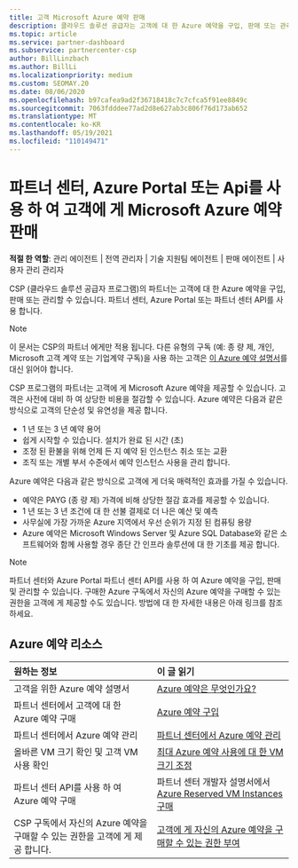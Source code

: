 ```yaml
---
title: 고객 Microsoft Azure 예약 판매
description: 클라우드 솔루션 공급자는 고객에 대 한 Azure 예약을 구입, 판매 또는 관리할 수 있습니다. 파트너 센터, Azure Portal 또는 파트너 센터 API를 사용 합니다.
ms.topic: article
ms.service: partner-dashboard
ms.subservice: partnercenter-csp
author: BillLinzbach
ms.author: BillLi
ms.localizationpriority: medium
ms.custom: SEOMAY.20
ms.date: 08/06/2020
ms.openlocfilehash: b97cafea9ad2f36718418c7c7cfca5f91ee8849c
ms.sourcegitcommit: 7063fdddee77ad2d8e627ab3c806f76d173ab652
ms.translationtype: MT
ms.contentlocale: ko-KR
ms.lasthandoff: 05/19/2021
ms.locfileid: "110149471"
---
```

# <a name="sell-microsoft-azure-reservations-to-customers-using-partner-center-the-azure-portal-or-apis"></a>파트너 센터, Azure Portal 또는 Api를 사용 하 여 고객에 게 Microsoft Azure 예약 판매

**적절 한 역할**: 관리 에이전트 | 전역 관리자 | 기술 지원팀 에이전트 | 판매 에이전트 | 사용자 관리 관리자

CSP (클라우드 솔루션 공급자 프로그램)의 파트너는 고객에 대 한 Azure 예약을 구입, 판매 또는 관리할 수 있습니다. 파트너 센터, Azure Portal 또는 파트너 센터 API를 사용 합니다.

> [!NOTE]
> 이 문서는 CSP의 파트너 에게만 적용 됩니다. 다른 유형의 구독 (예: 종 량 제, 개인, Microsoft 고객 계약 또는 기업계약 구독)을 사용 하는 고객은 [이 Azure 예약 설명서](/azure/cost-management-billing/reservations)를 대신 읽어야 합니다.

CSP 프로그램의 파트너는 고객에 게 Microsoft Azure 예약을 제공할 수 있습니다. 고객은 사전에 대비 하 여 상당한 비용을 절감할 수 있습니다. Azure 예약은 다음과 같은 방식으로 고객의 단순성 및 유연성을 제공 합니다.

- 1 년 또는 3 년 예약 용어
- 쉽게 시작할 수 있습니다. 설치가 완료 된 시간 (초)
- 조정 된 환불을 위해 언제 든 지 예약 된 인스턴스 취소 또는 교환
- 조직 또는 개별 부서 수준에서 예약 인스턴스 사용을 관리 합니다.

Azure 예약은 다음과 같은 방식으로 고객에 게 더욱 매력적인 효과를 가질 수 있습니다.

- 예약은 PAYG (종 량 제) 가격에 비해 상당한 절감 효과를 제공할 수 있습니다.
- 1 년 또는 3 년 조건에 대 한 선불 결제로 더 나은 예산 및 예측
- 사무실에 가장 가까운 Azure 지역에서 우선 순위가 지정 된 컴퓨팅 용량
- Azure 예약은 Microsoft Windows Server 및 Azure SQL Database와 같은 소프트웨어와 함께 사용할 경우 종단 간 인프라 솔루션에 대 한 기초를 제공 합니다.

>[!NOTE]
> 파트너 센터와 Azure Portal 파트너 센터 API를 사용 하 여 Azure 예약을 구입, 판매 및 관리할 수 있습니다. 구매한 Azure 구독에서 자신의 Azure 예약을 구매할 수 있는 권한을 고객에 게 제공할 수도 있습니다. 방법에 대 한 자세한 내용은 아래 링크를 참조 하세요.

## <a name="azure-reservations-resources"></a>Azure 예약 리소스

|**원하는 정보**   |**이 글 읽기**    |
|:-----------------------------|:-----------------|
| 고객을 위한 Azure 예약 설명서 | [Azure 예약은 무엇인가요?](/azure/billing/billing-save-compute-costs-reservations)
|파트너 센터에서 고객에 대 한 Azure 예약 구매   |[Azure 예약 구입](azure-reservations-buying.md)
|파트너 센터에서 Azure 예약 관리 | [파트너 센터에서 Azure 예약 관리](azure-reservations-manage.md)
|올바른 VM 크기 확인 및 고객 VM 사용 확인   |[최대 Azure 예약 사용에 대 한 VM 크기 조정](azure-usage.md)   |
|파트너 센터 API를 사용 하 여 Azure 예약 구매 | 파트너 센터 개발자 설명서에서 [Azure Reserved VM Instances 구매](/partner-center/develop/purchase-azure-reservations)   |
|CSP 구독에서 자신의 Azure 예약을 구매할 수 있는 권한을 고객에 게 제공 합니다. | [고객에 게 자신의 Azure 예약을 구매할 수 있는 권한 부여](give-customers-permission.md)   |